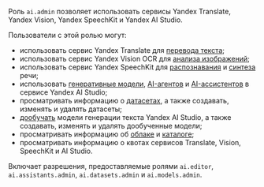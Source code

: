 Роль `ai.admin` позволяет использовать сервисы Yandex Translate, Yandex Vision, Yandex SpeechKit и Yandex AI Studio.

Пользователи с этой ролью могут:
* использовать сервис Yandex Translate для [перевода текста](../../translate/quickstart.md);
* использовать сервис Yandex Vision OCR для [анализа изображений](../../vision/concepts/ocr/index.md);
* использовать сервис Yandex SpeechKit для [распознавания](../../speechkit/stt/index.md) и [синтеза](../../speechkit/tts/index.md) речи;
* использовать [генеративные модели](../../ai-studio/concepts/generation/index.md), [AI-агентов](../../ai-studio/concepts/agents/index.md) и [AI-ассистентов](../../ai-studio/concepts/assistant/index.md) в сервисе Yandex AI Studio;
* просматривать информацию о [датасетах](../../ai-studio/dataset/api-ref/grpc/index.md), а также создавать, изменять и удалять датасеты;
* [дообучать](../../ai-studio/concepts/tuning/index.md#fm-tuning) модели генерации текста Yandex AI Studio, а также создавать, изменять и удалять дообученные модели;
* просматривать информацию об [облаке](../../resource-manager/concepts/resources-hierarchy.md#cloud) и [каталоге](../../resource-manager/concepts/resources-hierarchy.md#folder);
* просматривать информацию о квотах сервисов Translate, Vision, SpeechKit и AI Studio.

Включает разрешения, предоставляемые ролями `ai.editor`, `ai.assistants.admin`, `ai.datasets.admin` и `ai.models.admin`.
